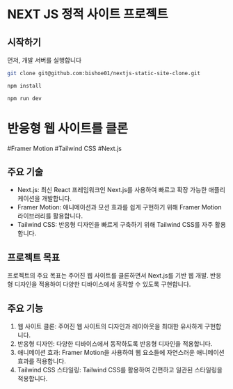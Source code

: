 # NEXT JS 정적 사이트 프로젝트 <METAVERSUS>

## 시작하기

먼저, 개발 서버를 실행합니다

```bash
git clone git@github.com:bishoe01/nextjs-static-site-clone.git

npm install

npm run dev
```

# 반응형 웹 사이트를 클론

#Framer Motion
#Tailwind CSS
#Next.js

## 주요 기술

- Next.js: 최신 React 프레임워크인 Next.js를 사용하여 빠르고 확장 가능한 애플리케이션을 개발합니다.
- Framer Motion: 애니메이션과 모션 효과를 쉽게 구현하기 위해 Framer Motion 라이브러리를 활용합니다.
- Tailwind CSS: 반응형 디자인을 빠르게 구축하기 위해 Tailwind CSS를 자주 활용합니다.

## 프로젝트 목표

프로젝트의 주요 목표는 주어진 웹 사이트를 클론하면서 Next.js를 기반 웹 개발.
반응형 디자인을 적용하여 다양한 디바이스에서 동작할 수 있도록 구현합니다.

## 주요 기능

1. 웹 사이트 클론: 주어진 웹 사이트의 디자인과 레이아웃을 최대한 유사하게 구현합니다.
2. 반응형 디자인: 다양한 디바이스에서 동작하도록 반응형 디자인을 적용합니다.
3. 애니메이션 효과: Framer Motion을 사용하여 웹 요소들에 자연스러운 애니메이션 효과를 적용합니다.
4. Tailwind CSS 스타일링: Tailwind CSS를 활용하여 간편하고 일관된 스타일링을 적용합니다.
